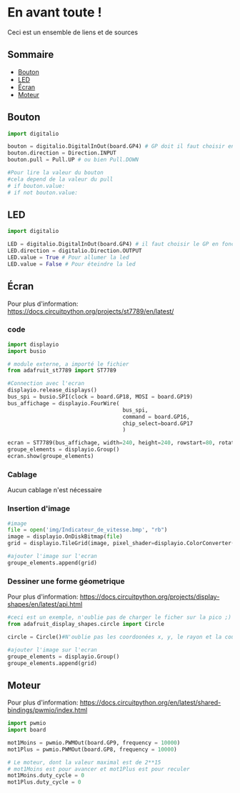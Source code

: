 # En avant toute !
Ceci est un ensemble de liens et de sources

## Sommaire
 - [Bouton](#bouton)
 - [LED](#led)
 - [Écran](#écran)
 - [Moteur](#moteur)

## Bouton
```python
import digitalio

bouton = digitalio.DigitalInOut(board.GP4) # GP doit il faut choisir en fonction du cablage
bouton.direction = Direction.INPUT
bouton.pull = Pull.UP # ou bien Pull.DOWN

#Pour lire la valeur du bouton
#cela depend de la valeur du pull
# if bouton.value:
# if not bouton.value:
```

## LED
```python
import digitalio

LED = digitalio.DigitalInOut(board.GP4) # il faut choisir le GP en fonction du cablage
LED.direction = digitalio.Direction.OUTPUT
LED.value = True # Pour allumer la led
LED.value = False # Pour éteindre la led 
```

## Écran
Pour plus d'information: https://docs.circuitpython.org/projects/st7789/en/latest/
### code
```python
import displayio
import busio

# module externe, a importé le fichier
from adafruit_st7789 import ST7789

#Connection avec l'ecran
displayio.release_displays()
bus_spi = busio.SPI(clock = board.GP18, MOSI = board.GP19)
bus_affichage = displayio.FourWire(
                                    bus_spi,
                                    command = board.GP16,
                                    chip_select=board.GP17
                                    )

ecran = ST7789(bus_affichage, width=240, height=240, rowstart=80, rotation = 180)
groupe_elements = displayio.Group()
ecran.show(groupe_elements)
```
### Cablage
Aucun cablage n'est nécessaire 

### Insertion d'image
```python
#image
file = open('img/Indicateur_de_vitesse.bmp', "rb")
image = displayio.OnDiskBitmap(file)
grid = displayio.TileGrid(image, pixel_shader=displayio.ColorConverter())

#ajouter l'image sur l'ecran
groupe_elements.append(grid)
```
### Dessiner une forme géometrique 
Pour plus d'information: https://docs.circuitpython.org/projects/display-shapes/en/latest/api.html
```python
#ceci est un exemple, n'oublie pas de charger le ficher sur la pico ;)
from adafruit_display_shapes.circle import Circle

circle = Circle()#N'oublie pas les coordoonées x, y, le rayon et la couleur, exemple: Circle(100, 100, 10, fill=0xFF00FF)

#ajouter l'image sur l'ecran
groupe_elements = displayio.Group()
groupe_elements.append(grid)
```

## Moteur
Pour plus d'information: https://docs.circuitpython.org/en/latest/shared-bindings/pwmio/index.html
```python
import pwmio
import board

mot1Moins = pwmio.PWMOut(board.GP9, frequency = 10000)
mot1Plus = pwmio.PWMOut(board.GP8, frequency = 10000)

# Le moteur, dont la valeur maximal est de 2**15
# mot1Moins est pour avancer et mot1Plus est pour reculer 
mot1Moins.duty_cycle = 0
mot1Plus.duty_cycle = 0
```
